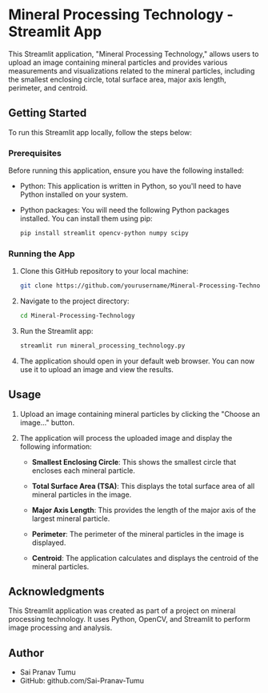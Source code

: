 # Mineral Processing Technology - Streamlit App

This Streamlit application, "Mineral Processing Technology," allows users to upload an image containing mineral particles and provides various measurements and visualizations related to the mineral particles, including the smallest enclosing circle, total surface area, major axis length, perimeter, and centroid.

## Getting Started

To run this Streamlit app locally, follow the steps below:

### Prerequisites

Before running this application, ensure you have the following installed:

- Python: This application is written in Python, so you'll need to have Python installed on your system.
- Python packages: You will need the following Python packages installed. You can install them using pip:

    ```bash
    pip install streamlit opencv-python numpy scipy
    ```

### Running the App

1. Clone this GitHub repository to your local machine:

    ```bash
    git clone https://github.com/yourusername/Mineral-Processing-Technology.git
    ```

2. Navigate to the project directory:

    ```bash
    cd Mineral-Processing-Technology
    ```

3. Run the Streamlit app:

    ```bash
    streamlit run mineral_processing_technology.py
    ```

4. The application should open in your default web browser. You can now use it to upload an image and view the results.

## Usage

1. Upload an image containing mineral particles by clicking the "Choose an image..." button.

2. The application will process the uploaded image and display the following information:

   - **Smallest Enclosing Circle**: This shows the smallest circle that encloses each mineral particle.
   
   - **Total Surface Area (TSA)**: This displays the total surface area of all mineral particles in the image.

   - **Major Axis Length**: This provides the length of the major axis of the largest mineral particle.

   - **Perimeter**: The perimeter of the mineral particles in the image is displayed.

   - **Centroid**: The application calculates and displays the centroid of the mineral particles.

## Acknowledgments

This Streamlit application was created as part of a project on mineral processing technology. It uses Python, OpenCV, and Streamlit to perform image processing and analysis.

## Author
- Sai Pranav Tumu
- GitHub: github.com/Sai-Pranav-Tumu
